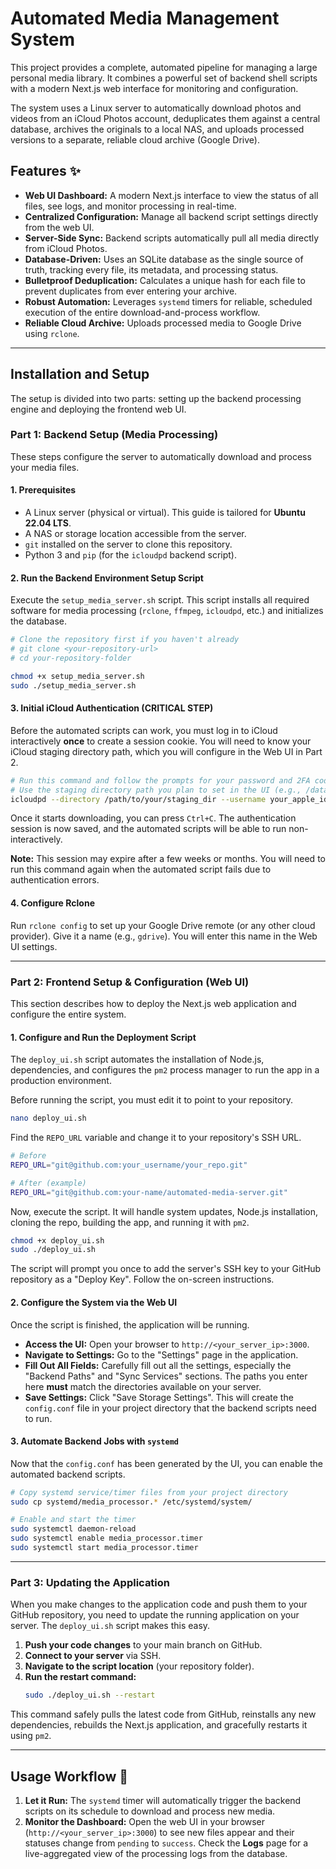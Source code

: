 # Automated Media Management System

This project provides a complete, automated pipeline for managing a large personal media library. It combines a powerful set of backend shell scripts with a modern Next.js web interface for monitoring and configuration.

The system uses a Linux server to automatically download photos and videos from an iCloud Photos account, deduplicates them against a central database, archives the originals to a local NAS, and uploads processed versions to a separate, reliable cloud archive (Google Drive).

## Features ✨

*   **Web UI Dashboard:** A modern Next.js interface to view the status of all files, see logs, and monitor processing in real-time.
*   **Centralized Configuration:** Manage all backend script settings directly from the web UI.
*   **Server-Side Sync:** Backend scripts automatically pull all media directly from iCloud Photos.
*   **Database-Driven:** Uses an SQLite database as the single source of truth, tracking every file, its metadata, and processing status.
*   **Bulletproof Deduplication:** Calculates a unique hash for each file to prevent duplicates from ever entering your archive.
*   **Robust Automation:** Leverages `systemd` timers for reliable, scheduled execution of the entire download-and-process workflow.
*   **Reliable Cloud Archive:** Uploads processed media to Google Drive using `rclone`.

---

## Installation and Setup

The setup is divided into two parts: setting up the backend processing engine and deploying the frontend web UI.

### **Part 1: Backend Setup (Media Processing)**

These steps configure the server to automatically download and process your media files.

#### 1. Prerequisites

*   A Linux server (physical or virtual). This guide is tailored for **Ubuntu 22.04 LTS**.
*   A NAS or storage location accessible from the server.
*   `git` installed on the server to clone this repository.
*   Python 3 and `pip` (for the `icloudpd` backend script).

#### 2. Run the Backend Environment Setup Script
Execute the `setup_media_server.sh` script. This script installs all required software for media processing (`rclone`, `ffmpeg`, `icloudpd`, etc.) and initializes the database.
```bash
# Clone the repository first if you haven't already
# git clone <your-repository-url>
# cd your-repository-folder

chmod +x setup_media_server.sh
sudo ./setup_media_server.sh
```

#### 3. Initial iCloud Authentication (CRITICAL STEP)
Before the automated scripts can work, you must log in to iCloud interactively **once** to create a session cookie. You will need to know your iCloud staging directory path, which you will configure in the Web UI in Part 2.
```bash
# Run this command and follow the prompts for your password and 2FA code.
# Use the staging directory path you plan to set in the UI (e.g., /data/nas/staging)
icloudpd --directory /path/to/your/staging_dir --username your_apple_id@email.com
```
Once it starts downloading, you can press `Ctrl+C`. The authentication session is now saved, and the automated scripts will be able to run non-interactively.

**Note:** This session may expire after a few weeks or months. You will need to run this command again when the automated script fails due to authentication errors.

#### 4. Configure Rclone
Run `rclone config` to set up your Google Drive remote (or any other cloud provider). Give it a name (e.g., `gdrive`). You will enter this name in the Web UI settings.

---

### **Part 2: Frontend Setup & Configuration (Web UI)**

This section describes how to deploy the Next.js web application and configure the entire system.

#### 1. Configure and Run the Deployment Script
The `deploy_ui.sh` script automates the installation of Node.js, dependencies, and configures the `pm2` process manager to run the app in a production environment.

Before running the script, you must edit it to point to your repository.
```bash
nano deploy_ui.sh
```
Find the `REPO_URL` variable and change it to your repository's SSH URL.
```sh
# Before
REPO_URL="git@github.com:your_username/your_repo.git"

# After (example)
REPO_URL="git@github.com:your-name/automated-media-server.git"
```

Now, execute the script. It will handle system updates, Node.js installation, cloning the repo, building the app, and running it with `pm2`.
```bash
chmod +x deploy_ui.sh
sudo ./deploy_ui.sh
```
The script will prompt you once to add the server's SSH key to your GitHub repository as a "Deploy Key". Follow the on-screen instructions.

#### 2. Configure the System via the Web UI
Once the script is finished, the application will be running.
*   **Access the UI:** Open your browser to `http://<your_server_ip>:3000`.
*   **Navigate to Settings:** Go to the "Settings" page in the application.
*   **Fill Out All Fields:** Carefully fill out all the settings, especially the "Backend Paths" and "Sync Services" sections. The paths you enter here **must** match the directories available on your server.
*   **Save Settings:** Click "Save Storage Settings". This will create the `config.conf` file in your project directory that the backend scripts need to run.

#### 3. Automate Backend Jobs with `systemd`
Now that the `config.conf` has been generated by the UI, you can enable the automated backend scripts.

```bash
# Copy systemd service/timer files from your project directory
sudo cp systemd/media_processor.* /etc/systemd/system/

# Enable and start the timer
sudo systemctl daemon-reload
sudo systemctl enable media_processor.timer
sudo systemctl start media_processor.timer
```

---

### **Part 3: Updating the Application**
When you make changes to the application code and push them to your GitHub repository, you need to update the running application on your server. The `deploy_ui.sh` script makes this easy.

1.  **Push your code changes** to your main branch on GitHub.
2.  **Connect to your server** via SSH.
3.  **Navigate to the script location** (your repository folder).
4.  **Run the restart command:**
    ```bash
    sudo ./deploy_ui.sh --restart
    ```
This command safely pulls the latest code from GitHub, reinstalls any new dependencies, rebuilds the Next.js application, and gracefully restarts it using `pm2`.

---

## Usage Workflow 🚀

1.  **Let it Run:** The `systemd` timer will automatically trigger the backend scripts on its schedule to download and process new media.
2.  **Monitor the Dashboard:** Open the web UI in your browser (`http://<your_server_ip>:3000`) to see new files appear and their statuses change from `pending` to `success`. Check the **Logs** page for a live-aggregated view of the processing logs from the database.
